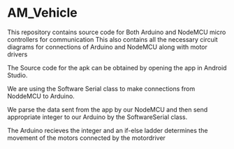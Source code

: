 # AM_Vehicle
This repository contains source code for Both Arduino and NodeMCU micro controllers for communication
This also contains all the necessary circuit diagrams for connections of Arduino and NodeMCU along with motor drivers 

The Source code for the apk can be obtained by opening the app in Android Studio.

We are using the Software Serial class to make connections from NoddeMCU to Arduino.

We parse the data sent from the app by our NodeMCU and then send appropriate integer to our Arduino by the SoftwareSerial class.

The Arduino recieves the integer and an if-else ladder determines the movement of the motors connected by the motordriver

